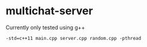 # multichat-server

Currently only tested using g++

`-std=c++11 main.cpp server.cpp random.cpp -pthread`
